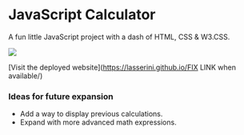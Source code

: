 # JavaScript Calculator
A fun little JavaScript project with a dash of HTML, CSS & W3.CSS.

<img src="https://github.com/Lasserini/ ADD SCREENSHOT Once complete">

[Visit the deployed website](https://lasserini.github.io/FIX LINK when available/)

### Ideas for future expansion
- Add a way to display previous calculations.
- Expand with more advanced math expressions.